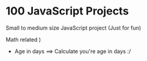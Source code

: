 #  100 JavaScript Projects

Small to medium size JavaScript project (Just for fun)

Math related )
  - Age in days ==> Calculate you're age in days :/
